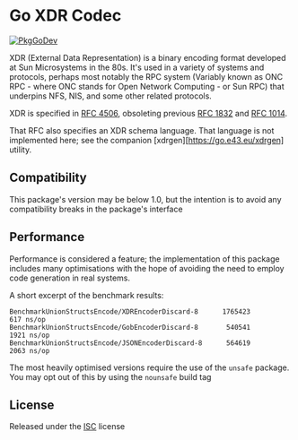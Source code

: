# Go XDR Codec
[![PkgGoDev](https://pkg.go.dev/badge/go.e43.eu/xdr)](https://pkg.go.dev/go.e43.eu/xdr)

XDR (External Data Representation) is a binary encoding format developed at Sun
Microsystems in the 80s. It's used in a variety of systems and protocols, 
perhaps most notably the RPC system (Variably known as ONC RPC - where ONC 
stands for Open Network Computing - or Sun RPC) that underpins NFS, NIS, and 
some other related protocols.

XDR is specified in [RFC 4506](https://tools.ietf.org/html/rfc4506), obsoleting
previous [RFC 1832](https://tools.ietf.org/html/rfc1832) and 
[RFC 1014](https://tools.ietf.org/html/rfc1014.html).

That RFC also specifies an XDR schema language. That language is not implemented
here; see the companion [xdrgen][https://go.e43.eu/xdrgen] utility.

## Compatibility
This package's version may be below 1.0, but the intention is to avoid any 
compatibility breaks in the package's interface

## Performance
Performance is considered a feature; the implementation of this package includes
many optimisations with the hope of avoiding the need to employ code generation
in real systems.

A short excerpt of the benchmark results: 
```
BenchmarkUnionStructsEncode/XDREncoderDiscard-8  	 1765423	       617 ns/op
BenchmarkUnionStructsEncode/GobEncoderDiscard-8  	  540541	      1921 ns/op
BenchmarkUnionStructsEncode/JSONEncoderDiscard-8 	  564619	      2063 ns/op
```

The most heavily optimised versions require the use of the `unsafe` package. You
may opt out of this by using the `nounsafe` build tag

## License
Released under the [ISC](COPYING) license